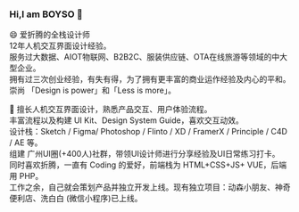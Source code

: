 ### Hi,I am BOYSO 👋

😄 爱折腾的全栈设计师<br />
12年人机交互界面设计经验。<br />
服务过大数据、AIOT物联网、B2B2C、服装供应链、OTA在线旅游等领域的中大型企业。<br />
拥有过三次创业经验，有失有得，为了拥有更丰富的商业运作经验及内心的平和。<br/>
崇尚 「Design is power」和「Less is more」。<br/>

🔭 擅长人机交互界面设计，熟悉产品交互、用户体验流程。<br />
丰富流程以及构建 UI Kit、Design System Guide，喜欢交互动效。<br />
设计栈：Sketch / Figma/ Photoshop / Flinto / XD / FramerX / Principle / C4D / AE 等。<br />
组建 广州UI圈(+400人)社群，带领UI设计师进行分享经验及UI日常练习打卡。<br />
同时喜欢折腾，一直有 Coding 的爱好，前端栈为 HTML+CSS+JS+ VUE，后端用 PHP。<br />
工作之余，自己就会策划产品并独立开发上线。现有独立项目：动森小朋友、神奇便利店、洗白白 (微信小程序)已上线。

